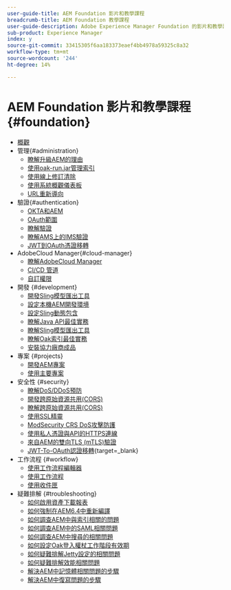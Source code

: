 ```yaml
---
user-guide-title: AEM Foundation 影片和教學課程
breadcrumb-title: AEM Foundation 教學課程
user-guide-description: Adobe Experience Manager Foundation 的影片和教學課程系列。
sub-product: Experience Manager
index: y
source-git-commit: 33415305f6aa183373eaef4bb4978a59325c8a32
workflow-type: tm+mt
source-wordcount: '244'
ht-degree: 14%

---
```



# AEM Foundation 影片和教學課程 {#foundation}

+ [概觀](./overview.md)
+ 管理{#administration}
   + [瞭解升級AEM的理由](./administration/understand-reasons-to-upgrade.md)
   + [使用oak-run.jar管理索引](./administration/use-oak-run-jar-to-manage-indexes.md)
   + [使用線上修訂清除](./administration/use-online-revision-clean-up.md)
   + [使用系統概觀儀表板](./administration/use-the-system-overview-dashboard.md)
   + [URL重新導向](./administration/url-redirection.md)
+ 驗證{#authentication}
   + [OKTA和AEM](authentication/okta-saml-integration.md)
   + [OAuth範圍](authentication/oauth-code-sample-develop.md)
   + [瞭解驗證](authentication/authentication-support-article-understand.md)
   + [瞭解AMS上的IMS驗證](authentication/adobe-ims-authentication-technical-video-understand.md)
   + [JWT到OAuth憑證移轉](authentication/jwt-to-oauth-migration.md)
+ AdobeCloud Manager{#cloud-manager}
   + [瞭解AdobeCloud Manager](./cloud-manager/understand-cloud-manager-for-aem.md)
   + [CI/CD 管道](./cloud-manager/use-the-cicd-pipeline-in-cloud-manager-for-aem.md)
   + [自訂權限](./cloud-manager/cloud-permissions.md)
+ 開發 {#development}
   + [開發Sling模型匯出工具](./development/develop-sling-model-exporter.md)
   + [設定本機AEM開發環境](./development/set-up-a-local-aem-development-environment.md)
   + [設定Sling動態包含](./development/set-up-sling-dynamic-include.md)
   + [瞭解Java API最佳實務](./development/understand-java-api-best-practices.md)
   + [瞭解Sling模型匯出工具](./development/understand-sling-model-exporter.md)
   + [瞭解Oak索引最佳實務](./development/understand-indexing-best-practices.md)
   + [安裝協力廠商成品](./development/install-third-party-artifacts.md)
+ 專案 {#projects}
   + [開發AEM專案](./projects/develop-aem-projects.md)
   + [使用主要專案](./projects/use-project-masters.md)
+ 安全性 {#security}
   + [瞭解DoS/DDoS預防](./security/understanding-dos-and-prevention-approaches.md)
   + [開發跨原始資源共用(CORS)](./security/develop-for-cross-origin-resource-sharing.md)
   + [瞭解跨原始資源共用(CORS)](./security/understand-cross-origin-resource-sharing.md)
   + [使用SSL精靈](./security/use-the-ssl-wizard.md)
   + [ModSecurity CRS DoS攻擊防護](./security/modsecurity-crs-dos-attack-protection.md)
   + [使用私人憑證與API的HTTPS連線](./security/call-internal-apis-having-private-certificate.md)
   + [來自AEM的雙向TLS (mTLS)驗證](./security/mutual-tls-authentication.md)
   + [JWT-To-OAuth認證移轉](https://experienceleague.adobe.com/en/docs/experience-manager-learn/foundation/authentication/jwt-to-oauth-migration){target=_blank}
+ 工作流程 {#workflow}
   + [使用工作流程編輯器](./workflow/use-the-workflow-editor.md)
   + [使用工作流程](./workflow/use-workflow.md)
   + [使用收件匣](./workflow/use-the-inbox.md)
+ 疑難排解 {#troubleshooting}
   + [如何啟用資產下載報表](./troubleshooting/how-to-enable-asset-download-report.md)
   + [如何強制在AEM6.4中重新編譯](./troubleshooting/how-to-force-recompilation.md)
   + [如何調查AEM中與索引相關的問題](./troubleshooting/how-to-investigate-indexing-related-issues.md)
   + [如何調查AEM中的SAML相關問題](./troubleshooting/how-to-investigate-saml-related-issues.md)
   + [如何調查AEM中搜尋的相關問題](./troubleshooting/how-to-investigate-search-related-issues.md)
   + [如何設定Oak登入權杖工作階段有效期](./troubleshooting/how-to-set-the-oak-login-token-session-expiration.md)
   + [如何疑難排解Jetty設定的相關問題](./troubleshooting/how-to-troubleshoot-issues-related-to-jetty-configuration.md)
   + [如何疑難排解效能相關問題](./troubleshooting/how-to-troubleshoot-performance-related-issues.md)
   + [解決AEM中記憶體相關問題的步驟](./troubleshooting/steps-to-resolve-memory-related-issues.md)
   + [解決AEM中復寫問題的步驟](./troubleshooting/steps-to-resolve-replication-issues.md)

